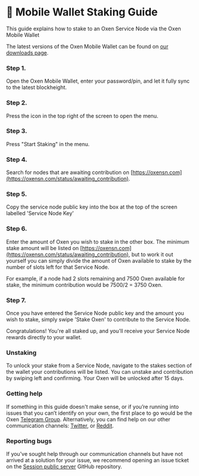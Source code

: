 # 📱 Mobile Wallet Staking Guide

This guide explains how to stake to an Oxen Service Node via the Oxen Mobile Wallet

The latest versions of the Oxen Mobile Wallet can be found on [our downloads page](../../downloads.md).

### Step 1.

Open the Oxen Mobile Wallet, enter your password/pin, and let it fully sync to the latest blockheight.

### Step 2. 

Press the icon in the top right of the screen to open the menu.

### Step 3. 

Press "Start Staking" in the menu.

### Step 4. 

Search for nodes that are awaiting contribution on [https://oxensn.com](https://oxensn.com/status/awaiting_contribution).

### Step 5. 

Copy the service node public key into the box at the top of the screen labelled 'Service Node Key'

### Step 6. 

Enter the amount of Oxen you wish to stake in the other box. The minimum stake amount will be listed on [https://oxensn.com](https://oxensn.com/status/awaiting_contribution), but to work it out yourself you can simply divide the amount of Oxen available to stake by the number of slots left for that Service Node.

For example, if a node had 2 slots remaining and 7500 Oxen available for stake, the minimum contribution would be 7500/2 = 3750 Oxen.

### Step 7. 

Once you have entered the Service Node public key and the amount you wish to stake, simply swipe 'Stake Oxen' to contribute to the Service Node.

Congratulations! You're all staked up, and you'll receive your Service Node rewards directly to your wallet. 

### Unstaking

To unlock your stake from a Service Node, navigate to the stakes section of the wallet your contributions will be listed. You can unstake and contribution by swiping left and confirming. Your Oxen will be unlocked after 15 days.

### Getting help

If something in this guide doesn't make sense, or if you’re running into issues that you can’t identify on your own, the first place to go would be the Oxen [Telegram Group](https://t.me/Oxen_Community). Alternatively, you can find help on our other communication channels: [Twitter](https://twitter.com/Oxen_io), or [Reddit](https://reddit.com/oxen_io).

### Reporting bugs

If you've sought help through our communication channels but have not arrived at a solution for your issue, we recommend opening an issue ticket on the [Session public server](https://github.com/oxen-io/session-open-group-server-legacy/issues) GitHub repository.

